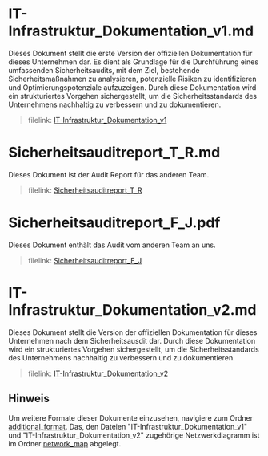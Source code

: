 # IT-Infrastruktur_Dokumentation_v1.md
Dieses Dokument stellt die erste Version der offiziellen Dokumentation für dieses Unternehmen dar. Es dient als Grundlage für die Durchführung eines umfassenden Sicherheitsaudits, mit dem Ziel, bestehende Sicherheitsmaßnahmen zu analysieren, potenzielle Risiken zu identifizieren und Optimierungspotenziale aufzuzeigen. Durch diese Dokumentation wird ein strukturiertes Vorgehen sichergestellt, um die Sicherheitsstandards des Unternehmens nachhaltig zu verbessern und zu dokumentieren.

> filelink: [IT-Infrastruktur_Dokumentation_v1](https://github.com/Turukmoorea/m184_network_security/blob/master/IT-Infrastruktur_Dokumentation_v1.md)

# Sicherheitsauditreport_T_R.md
Dieses Dokument ist der Audit Report für das anderen Team.

> filelink: [Sicherheitsauditreport_T_R](https://github.com/Turukmoorea/m184_network_security/blob/master/Sicherheitsauditreport_T_R.md)

# Sicherheitsauditreport_F_J.pdf
Dieses Dokument enthält das Audit vom anderen Team an uns.

> filelink: [Sicherheitsauditreport_F_J](https://github.com/Turukmoorea/m184_network_security/blob/master/Sicherheitsauditreport_F_J.pdf)

# IT-Infrastruktur_Dokumentation_v2.md
Dieses Dokument stellt die Version der offiziellen Dokumentation für dieses Unternehmen nach dem Sicherheitsausdit dar. Durch diese Dokumentation wird ein strukturiertes Vorgehen sichergestellt, um die Sicherheitsstandards des Unternehmens nachhaltig zu verbessern und zu dokumentieren.

> filelink: [IT-Infrastruktur_Dokumentation_v2](https://github.com/Turukmoorea/m184_network_security/blob/master/IT-Infrastruktur_Dokumentation_v2.md)

## **Hinweis** 
Um weitere Formate dieser Dokumente einzusehen, navigiere zum Ordner [additional_format](https://github.com/Turukmoorea/m184_network_security/tree/master/additional_format). Das, den Dateien "IT-Infrastruktur_Dokumentation_v1" und "IT-Infrastruktur_Dokumentation_v2" zugehörige Netzwerkdiagramm ist im Ordner [network_map](https://github.com/Turukmoorea/m184_network_security/tree/master/network_map) abgelegt.
